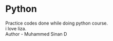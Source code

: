 # Python
Practice codes done while doing python course.
<br>
i love liza.
<br>
Author - Muhammed Sinan D
